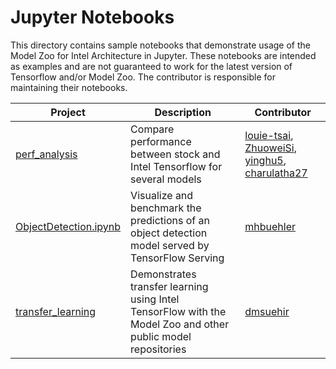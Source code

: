 # Jupyter Notebooks
  
This directory contains sample notebooks that demonstrate usage of the Model Zoo for Intel Architecture in Jupyter.
These notebooks are intended as examples and are not guaranteed to work for the latest version of Tensorflow and/or Model Zoo.
The contributor is responsible for maintaining their notebooks.

| Project | Description | Contributor |
| ------ | ------ | ------ |
| [perf_analysis](/docs/notebooks/perf_analysis) | Compare performance between stock and Intel Tensorflow for several models  | [louie-tsai](https://github.com/louie-tsai), [ZhuoweiSi](https://github.com/ZhuoweiSi), [yinghu5](https://github.com/yinghu5), [charulatha27](https://github.com/charulatha27)|
| [ObjectDetection.ipynb](ObjectDetection.ipynb) | Visualize and benchmark the predictions of an object detection model served by TensorFlow Serving  | [mhbuehler](https://github.com/mhbuehler) |
| [transfer_learning](/docs/notebooks/transfer_learning) | Demonstrates transfer learning using Intel TensorFlow with the Model Zoo and other public model repositories | [dmsuehir](https://github.com/dmsuehir) |
